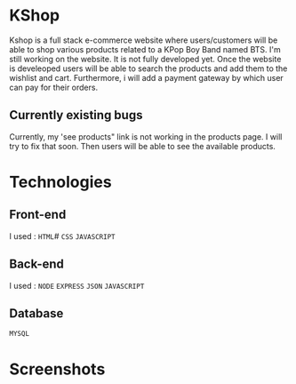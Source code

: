 # KShop
Kshop is a full stack e-commerce website where users/customers will be able to shop various products related to a KPop Boy Band named BTS. I'm still working on the website. It is not fully developed yet. Once the website is develeoped users will be able to search the products and add them to the wishlist and cart. Furthermore, i will add a payment gateway by which user can pay for their orders.
## Currently existing bugs
Currently, my 'see products" link is not working in the products page. I will try to fix that soon. Then users will be able to see the available products.
# Technologies
## Front-end
I used :
`HTML`#
`CSS`
`JAVASCRIPT`
## Back-end
I used :
`NODE`
`EXPRESS`
`JSON`
`JAVASCRIPT`
## Database
`MYSQL`
# Screenshots
[](/Users/laxmisharvani/Desktop/Project/public/images)

